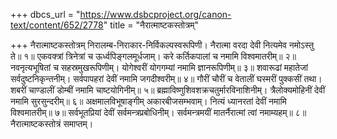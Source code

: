 +++
dbcs_url = "https://www.dsbcproject.org/canon-text/content/652/2778"
title = "नैरात्माष्टकस्तोत्रम्"

+++
नैरात्माष्टकस्तोत्रम्
निरालम्ब-निराकार-निर्विकल्पस्वरूपिणी। 
नैरात्मा वरदा देवी नित्यमेव नमोऽस्तु ते॥ १॥
एकवक्त्रां त्रिनेत्रां च ऊर्ध्वपिङ्गलमूर्धजाम्। 
करे कर्तिकपालां च नमामि विश्वमातरीम्॥ २॥
नवनृत्यभूषितां च सहस्रमुखरूपिणीम्। 
योगेश्वरीं योगगम्यां नमामि ज्ञानरूपिणीम्॥ ३॥
शवारूढां महातेजां सर्वदुष्टनिकृन्तनीम्।
सर्वपापहरां देवीं नमामि जगदीश्वरीम्॥ ४॥
गौरीं चौरीं च वेतालीं घस्मरीं पुक्कसीं तथा। 
शबरीं चाण्डालीं डोम्बीं नमामि चाष्टयोगिनीम्॥ ५॥
ब्रह्माविष्णुशिवशक्रचतुर्मारविनाशिनीम्। 
त्रैलोक्यमोहिनीं देवीं नमामि सुरसुन्दरीम्॥ ६॥
अक्षमालविभूषाङ्गीम् अकारबीजसम्भवाम्। 
नित्यं ध्यानरतां देवीं नमामि विश्वमातरीम्॥ ७॥
सर्वभूतप्रियां देवीं सर्वमन्त्रप्रबोधिनीम्। 
सर्वमन्त्रमयीं मातर्नैरात्मां त्वां नमाम्यहम्॥ ८॥
नैरात्माष्टकस्तोत्रं समाप्तम्।
